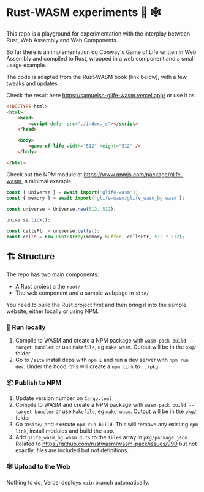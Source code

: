 # Rust-WASM experiments 🦀 🕸

This repo is a playground for experimentation with the interplay between Rust, Web Assembly and Web Components.

So far there is an implementation og Conway's Game of Life written in Web Assembly and compiled to Rust, wrapped in a web component and a small usage example.

The code is adapted from the Rust-WASM book (link below), with a few tweaks and updates.

Check the result here <https://samuelsh-glife-wasm.vercel.app/> or use it as

```html
<!DOCTYPE html>
<html>
    <head>
        <script defer src="./index.js"></script>
    </head>

    <body>
        <game-of-life width="512" height="512" />
    </body>

</html>
```

Check out the NPM module at <https://www.npmjs.com/package/glife-wasm>, a minimal example

```typescript
const { Universe } = await import('glife-wasm');
const { memory } = await import('glife-wasm/glife_wasm_bg.wasm');

const universe = Universe.new(512, 512);

universe.tick();

const cellsPtr = universe.cells();
const cells = new Uint8Array(memory.buffer, cellsPtr, 512 * 512);
```

## 🏗️ Structure

The repo has two main components:

- A Rust project a the `root/`
- The web component and a sample webpage in `site/`

You need to build the Rust project first and then bring it into the sample website, either locally or using NPM.

### 🍳 Run locally

1. Compile to WASM and create a NPM package with `wasm-pack build --target bundler` or use `Makefile`, eg `make wasm`. Output will be in the `pkg/` folder
2. Go to `/site` install deps with `npm i` and run a dev server with `npm run dev`. Under the hood, this will create a `npm link` to `../pkg`

### 📦 Publish to NPM

1. Update version number on `Cargo.toml`
2. Compile to WASM and create a NPM package with `wasm-pack build --target bundler` or use `Makefile`, eg `make wasm`. Output will be in the `pkg/` folder
3. Go to`site/` and execute `npm run build`. This will remove any existing `npm link`, install modules and build the app.
4. Add `glife_wasm_bg.wasm.d.ts` to the `files` array in `pkg/package.json`. Related to <https://github.com/rustwasm/wasm-pack/issues/990> but not exactly, files are included but not definitions.

### 🕸️ Upload to the Web

Nothing to do, Vercel deploys `main` branch automatically.

